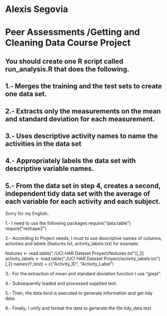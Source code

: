 # Alexis Segovia
# Peer Assessments /Getting and Cleaning Data Course Project 

## You should create one R script called run_analysis.R that does the following. 
## 1.- Merges the training and the test sets to create one data set.
## 2.- Extracts only the measurements on the mean and standard deviation for each measurement. 
## 3.- Uses descriptive activity names to name the activities in the data set
## 4.- Appropriately labels the data set with descriptive variable names. 
## 5.- From the data set in step 4, creates a second, independent tidy data set with the average of each variable for each activity and each subject.

Sorry for my English..

1.- I need to use the following packages
require("data.table")
require("reshape2")

2.- According to Project needs, I must to use descriptive names of columns, activities and labels (features.txt, activity_labels.txt) 
for example:

features <- read.table("./UCI HAR Dataset Proyect/features.txt")[,2]
activity_labels <- read.table("./UCI HAR Dataset Proyect/activity_labels.txt")[,2]
names(Y_test) = c("Activity_ID", "Activity_Label")

3.- For the extraction of mean and standard deviation function I use "grepl".

4.- Subsequently loaded and processed supplied test.

5.- Then, the data bind is executed to generate information and get tidy data.

6.- Finally, I unify and format the data to generate the file tidy_data.text

